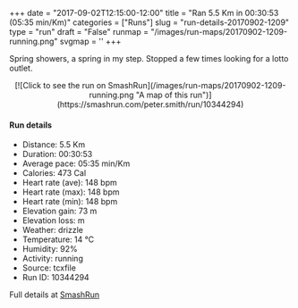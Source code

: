 +++
date = "2017-09-02T12:15:00-12:00"
title = "Ran 5.5 Km in 00:30:53 (05:35 min/Km)"
categories = ["Runs"]
slug = "run-details-20170902-1209"
type = "run"
draft = "False"
runmap = "/images/run-maps/20170902-1209-running.png"
svgmap = '<polyline points="93 48, 92 49, 91 50, 90 52, 89 54, 81 52, 76 52, 74 51, 72 50, 69 46, 68 44, 68 44, 68 44, 66 43, 65 42, 64 44, 63 44, 62 46, 61 46, 59 45, 57 46, 55 47, 42 57, 38 60, 32 62, 31 63, 29 63, 18 67, 10 70, 8 70, 7 70, 3 67, 1 66, 0 65, 0 63, 1 62, 6 59, 14 54, 19 51, 20 51, 27 46, 28 45, 35 41, 39 39, 44 36, 46 34, 46 34, 47 33, 47 33, 49 32, 50 32, 51 32, 52 32, 54 33, 57 36, 64 39, 64 39, 66 38, 68 36, 70 36, 72 36, 73 36, 73 35, 74 34, 77 35, 77 33, 83 31, 87 29, 87 30, 88 29, 88 29, 90 31, 96 31, 98 31, 99 32, 100 32, 100 33, 99 35, 99 36, 97 37, 98 39, 97 42">'
+++

Spring showers, a spring in my step.  Stopped a few times looking for a lotto outlet. 

<!--more-->

<center>
[![Click to see the run on SmashRun](/images/run-maps/20170902-1209-running.png "A map of this run")](https://smashrun.com/peter.smith/run/10344294)
</center>

#### Run details

* Distance: 5.5 Km
* Duration: 00:30:53
* Average pace: 05:35 min/Km
* Calories: 473 Cal
* Heart rate (ave): 148 bpm
* Heart rate (max): 148 bpm
* Heart rate (min): 148 bpm
* Elevation gain: 73 m
* Elevation loss:  m
* Weather: drizzle
* Temperature: 14 &deg;C
* Humidity: 92%
* Activity: running
* Source: tcxfile
* Run ID: 10344294

Full details at [SmashRun](https://smashrun.com/peter.smith/run/10344294)